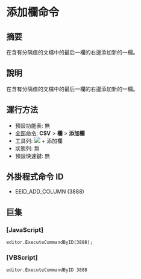 # 添加欄命令

## 摘要

在含有分隔值的文檔中的最后一欄的右邊添加新的一欄。

## 說明

在含有分隔值的文檔中的最后一欄的右邊添加新的一欄。

## 運行方法

- 預設功能表: 無
- [全部命令](../tools/all_commands): **CSV** \> **欄** \> **添加欄**
- 工具列: ![](../../images/columns_separators..png) \+ 添加欄
- 狀態列: 無
- 預設快速鍵: 無

## 外掛程式命令 ID

- EEID\_ADD\_COLUMN (3888)

## 巨集

### \[JavaScript\]

```
editor.ExecuteCommandByID(3888);
```

### \[VBScript\]

```
editor.ExecuteCommandByID 3888
```
